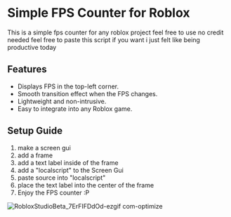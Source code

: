 
# Simple FPS Counter for Roblox

This is a simple fps counter for any roblox project feel free to use no credit needed
feel free to paste this script if you want i just felt like being productive today

## Features
- Displays FPS in the top-left corner.
- Smooth transition effect when the FPS changes.
- Lightweight and non-intrusive.
- Easy to integrate into any Roblox game.


## Setup Guide

1. make a screen gui
2. add a frame
3. add a text label inside of the frame
4. add a "localscript" to the Screen Gui
5. paste source into "localscript"
6. place the text label into the center of the frame
7. Enjoy the FPS counter :P


![RobloxStudioBeta_7ErFIFDdOd-ezgif com-optimize](https://github.com/user-attachments/assets/165c806b-34a1-4f35-9e74-b8cf18ed4396)
